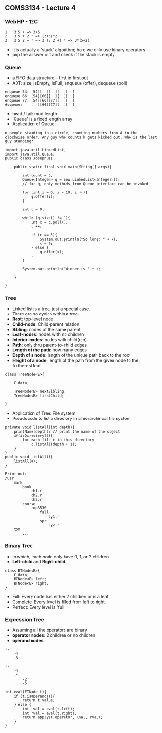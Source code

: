 ## COMS3134 - Lecture 4

### Web HP - 12C
```
1	3 5 + => 3+5
2	3 5 + 2 * => (3+5)*2
3	3 5 2 + * => 3 (5 2 +) * => 3*(5+2)
```
* it is actually a 'stack' algorithm; here we only use binary operators
* pop the answer out and check if the stack is empty

### Queue
* a FIFO data structure - first in first out
* ADT: size, isEmpty, isFull, enqueue (offer), dequeue (poll)
```
enqueue 54: [54][  ][  ][  ][  ]
enqueue 66: [54][66][  ][  ][  ]
enqueue 77: [54][66][77][  ][  ]
dequeue:    [  ][66][77][  ][  ]
```
* head / tail: mod length
* 'Queue' is a fixed length array
* Application of Queue:
```
n people standing in a circle, counting numbers from A in the clockwise order. Any guy who counts k gets kicked out. Who is the last guy standing?
```
```
import java.util.LinkedList;
import java.util.Queue;
public class Josephus{
	
	public static final void main(String[] args){

		int count = S;
		Queue<Integer> q = new LinkedList<Integer>();
		// for q, only methods from Queue interface can be invoked

		for (int i = 0; i < 10; i ++){
			q.offer(i);
		}

		int c = 0;

		while (q.size() != 1){
			int x = q.poll();
			c ++;

			if (c == 5){
				System.out.println("So long: " + x);
				c = 0;
			} else {
				q.offer(x);
			}
		}

		System.out.println("Winner is " + );

	}

}
```

### Tree
* Linked list is a tree, just a special case.
* There are no cycles within a tree.
* **Root**: top-level node
* **Child-node**: Child-parent relation
* **Sibling**: nodes of the same parent
* **Leaf-nodes**: nodes with no children
* **Interior-nodes**: nodes with child(ren)
* **Path**: only thru parent-to-child edges
* **Length of the path**: how many edges
* **Depth of a node**: length of the unique path back to the root
* **Height of a node**: length of the path from the given node to the furtherest leaf
```
class TreeNode<E>{
	
	E data;

	TreeNode<E> nextSibling;
	TreeNode<E> firstChild;

}
```
* Application of Tree: File system
* Pseudocode to list a directory in a hierarchincal file system
```
private void listAll(int depth){
	printName(depth); // print the name of the object
	if(isDirectory()){
		for each file c in this directory
			c.listAll(depth + 1);
	}
}
public void listAll(){
	listAll(0);
}
```
```
Print out:
/usr
	mark
		book
			ch1.r
			ch2.r
			ch3.r
		course
			cop3530
				fall
					sy1.r
				spr
					sy2.r
	tom
		...
```
### Binary Tree
* In which, each node only have 0, 1, or 2 children.
* **Left-child** and **Right-child**
```
class BTNode<E>{
	E data;
	BTNode<E> left;
	BTNode<E> right;
}
```
* Full: Every node has either 2 children or is a leaf
* Complete: Every level is filled from left to right
* Perfect: Every level is 'full'
### Expression Tree
* Assuming all the operators are binary
* **operator nodes**: 2 children or no children
* **operand nodes**
```
+-
	-4
	-3
```
```
+-
	-4
	-*-
		-2
		-5
```
```
int eval(ETNode t){
	if (t.isOperand()){
		return t.value;
	} else {
		int lval = eval(t.left);
		int rval = eval(t.right);
		return apply(t.operator, lval, rval);
	}
}
```
